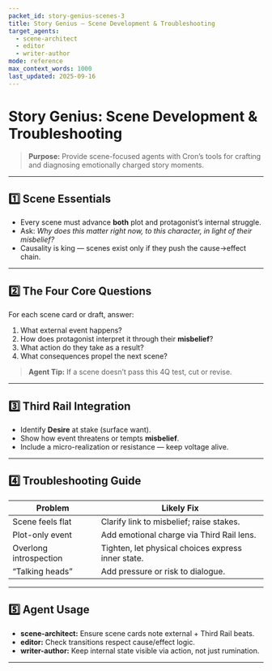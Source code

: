 ```yaml
---
packet_id: story-genius-scenes-3
title: Story Genius — Scene Development & Troubleshooting
target_agents:
  - scene-architect
  - editor
  - writer-author
mode: reference
max_context_words: 1000
last_updated: 2025-09-16
---
```


# Story Genius: Scene Development & Troubleshooting

> **Purpose:** Provide scene-focused agents with Cron’s tools for crafting and diagnosing emotionally charged story moments.

---

## 1️⃣ Scene Essentials

- Every scene must advance **both** plot and protagonist’s internal struggle.
- Ask: _Why does this matter right now, to this character, in light of their misbelief?_
- Causality is king — scenes exist only if they push the cause→effect chain.

---

## 2️⃣ The Four Core Questions

For each scene card or draft, answer:

1. What external event happens?
2. How does protagonist interpret it through their **misbelief**?
3. What action do they take as a result?
4. What consequences propel the next scene?

> **Agent Tip:** If a scene doesn’t pass this 4Q test, cut or revise.

---

## 3️⃣ Third Rail Integration

- Identify **Desire** at stake (surface want).
- Show how event threatens or tempts **misbelief**.
- Include a micro-realization or resistance — keep voltage alive.

---

## 4️⃣ Troubleshooting Guide

| Problem                | Likely Fix                                         |
| ---------------------- | -------------------------------------------------- |
| Scene feels flat       | Clarify link to misbelief; raise stakes.           |
| Plot-only event        | Add emotional charge via Third Rail lens.          |
| Overlong introspection | Tighten, let physical choices express inner state. |
| “Talking heads”        | Add pressure or risk to dialogue.                  |

---

## 5️⃣ Agent Usage

- **scene-architect:** Ensure scene cards note external + Third Rail beats.
- **editor:** Check transitions respect cause/effect logic.
- **writer-author:** Keep internal state visible via action, not just rumination.

---
